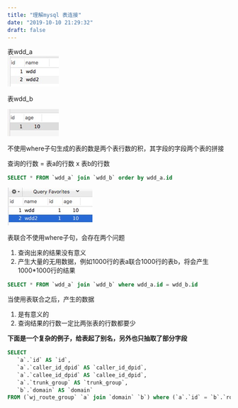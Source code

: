 ```yaml
---
title: "理解mysql 表连接"
date: "2019-10-10 21:29:32"
draft: false
---
```

表wdd_a<br />
![](2022-10-29-19-49-42.png)

表wdd_b<br />

![](2022-10-29-19-50-01.png)

不使用where子句生成的表的数是两个表行数的积，其字段的字段两个表的拼接

查询的行数 = 表a的行数 x 表b的行数

```sql
SELECT * FROM `wdd_a` join `wdd_b` order by wdd_a.id
```

![](2022-10-29-19-50-09.png)

表联合不使用where子句，会存在两个问题

1. 查询出来的结果没有意义
2. 产生大量的无用数据，例如1000行的表a联合1000行的表b，将会产生1000*1000行的结果

```sql
SELECT * FROM `wdd_a` join `wdd_b` where wdd_a.id = wdd_b.id
```
当使用表联合之后，产生的数据

1. 是有意义的
2. 查询结果的行数一定比两张表的行数都要少

**下面是一个复杂的例子，给表起了别名，另外也只抽取了部分字段**

```sql
SELECT
   `a`.`id` AS `id`,
   `a`.`caller_id_dpid` AS `caller_id_dpid`,
   `a`.`callee_id_dpid` AS `callee_id_dpid`,
   `a`.`trunk_group` AS `trunk_group`,
   `b`.`domain` AS `domain`
FROM (`wj_route_group` `a` join `domain` `b`) where (`a`.`id` = `b`.`route_group_id`);
```



